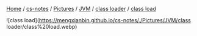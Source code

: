 [Home](https://mengxianbin.github.io) /
[cs-notes](https://mengxianbin.github.io/cs-notes/site) /
[Pictures](https://mengxianbin.github.io/cs-notes/site/Pictures) /
[JVM](https://mengxianbin.github.io/cs-notes/site/Pictures/JVM) /
[class loader](https://mengxianbin.github.io/cs-notes/site/Pictures/JVM/class%20loader) /
[class load](https://mengxianbin.github.io/cs-notes/site/Pictures/JVM/class%20loader/class%20load)

![class load](https://mengxianbin.github.io/cs-notes/./Pictures/JVM/class loader/class%20load.webp)